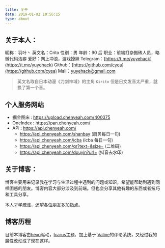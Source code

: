 ```yaml
---
title: 关于
date: 2019-01-02 10:56:15
type: about
---
```


## 关于本人：

昵称：羽叶丶
英文名：Crito
性别：男
年龄：90 后
职业：前端打杂搬砖人员，略微代码洁癖
爱好：网上冲浪，游戏撩妹
Telegram：[https://t.me/yuyehack](https://t.me/yuyehack)
Github：[https://github.com/cyea](https://github.com/cyea)
Mail：yuyehack@gmail.com

> 英文名取自日本动漫《刀剑神域》的主角 `Kirito` 但是日文发音太严重，就换了第一个音。

## 个人服务网站

- 掘金图床 : https://upload.chenyeah.com/400375
- OneIndex : https://pan.chenyeah.com/
- API : https://api.chenyeah.com/
  - https://api.chenyeah.com/shanbay (扇贝每日一句)
  - https://api.chenyeah.com/icba (icba 每日一句)
  - https://api.chenyeah.com/qr?text=&size= (二维码)
  - https://api.chenyeah.com/douyin?url= (抖音去水印)

## 关于博客：

博客主要用来记录我在学习与生活过程中遇到的问题或知识，希望能帮助到遇到同样困惑的朋友。博客内容大部分涉及到前端，但也会分享其他有趣的东西或者技巧和工具分享。

本人才学疏浅，还望各位朋友多加指点。

## 博客历程

目前本博客由[hexo](https://github.com/hexojs/hexo)驱动，[Icarus](https://github.com/ppoffice/hexo-theme-icarus)主题，加上基于 [Valine](https://valine.js.org/)的评论系统，又经过我的魔性改动成了现在这样。
